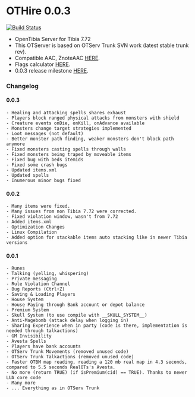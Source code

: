 OTHire 0.0.3
========

[![Build Status](https://travis-ci.org/TwistedScorpio/OTHire.svg?branch=master)](https://travis-ci.org/TwistedScorpio/OTHire)

- OpenTibia Server for Tibia 7.72
- This OTServer is based on OTServ Trunk SVN work (latest stable trunk rev).
- Compatible AAC, ZnoteAAC [HERE](https://github.com/peonso/ZnoteOTHire).
- Flags calculator [HERE](https://diegorodriguesvieira.github.io/flags-calculator/).
- 0.0.3 release milestone [HERE](https://github.com/TwistedScorpio/OTHire/milestone/1).

### Changelog

#### 0.0.3

	- Healing and attacking spells shares exhaust
	- Players block ranged physical attacks from monsters with shield
	- Creature events onDie, onKill, onAdvance available
	- Monsters change target strategies implemented
	- Loot messages (not default)
	- Better monster path finding, weaker monsters don't block path anymore
	- Fixed monsters casting spells through walls
	- Fixed monsters being traped by moveable items
	- Fixed bug with beds itemids
	- Fixed some crash bugs
	- Updated items.xml
	- Updated spells
	- Inumerous minor bugs fixed

#### 0.0.2

    - Many items were fixed.
    - Many issues from non Tibia 7.72 were corrected.
    - Fixed violation window, wasn't from 7.72
    - Added items.xml
    - Optimization Changes
    - Linux Compilation
    - Added option for stackable items auto stacking like in newer Tibia versions

####  0.0.1

    - Runes
    - Talking (yelling, whispering)
    - Private messaging
    - Rule Violation Channel
    - Bug Reports (Ctrl+Z)
    - Saving & Loading Players
    - House System
    - House Paying through Bank account or depot balance
    - Premium System
    - Skull System (to use compile with __SKULL_SYSTEM__)
    - Anti-Magebomb (attack delay when logging in)
    - Sharing Experience when in party (code is there, implementation is needed through talkactions)
    - GM Invisibility
    - Avesta Spells
    - Players have bank accounts
    - OTServ Trunk Movements (removed unused code)
    - OTServ Trunk Talkactions (removed unused code)
    - Faster OTBM map reading, reading a 120 mb real map in 4.3 seconds, compared to 5.5 seconds RealOTs's Avesta.
    - No more (return TRUE) (if isPremium(cid) == TRUE). Thanks to newer LUA core code
    - Many more
    - ... Everything as in OTServ Trunk
